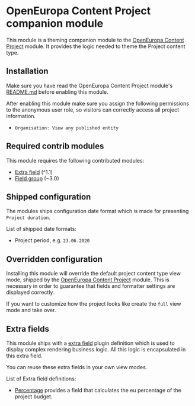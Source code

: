 # OpenEuropa Content Project companion module

This module is a theming companion module to the [OpenEuropa Content Project](https://github.com/openeuropa/oe_content/tree/master/modules/oe_content_project) module.
It provides the logic needed to theme the Project content type.

## Installation

Make sure you have read the OpenEuropa Content Project module's [README.md](https://github.com/openeuropa/oe_content/blob/master/modules/oe_content_project/README.md)
before enabling this module.

After enabling this module make sure you assign the following permissions to the anonymous user role, so visitors can
correctly access all project information.

- `Organisation: View any published entity`

## Required contrib modules

This module requires the following contributed modules:

* [Extra field](https://www.drupal.org/project/extra_field) (^1.1)
* [Field group](https://www.drupal.org/project/field_group) (~3.0)

## Shipped configuration

The modules ships configuration date format which is made for presenting `Project duration`.

List of shipped date formats:

* Project period, e.g. `23.06.2020`

## Overridden configuration

Installing this module will override the default project content type view mode, shipped by the
[OpenEuropa Content Project](https://github.com/openeuropa/oe_content/tree/master/modules/oe_content_project)
module. This is necessary in order to guarantee that fields and formatter settings are displayed correctly.

If you want to customize how the project looks like create the `full` view mode and take over.

## Extra fields

This module ships with a [extra field](https://www.drupal.org/project/extra_field) plugin definition which is
used to display complex rendering business logic. All this logic is encapsulated in this extra field.

You can reuse these extra fields in your own view modes.

List of Extra field definitions:

* [Percentage](modules/oe_theme_content_project/src/Plugin/ExtraField/Display/PercentageExtraField.php) provides a field that
calculates the eu percentage of the project budget.
